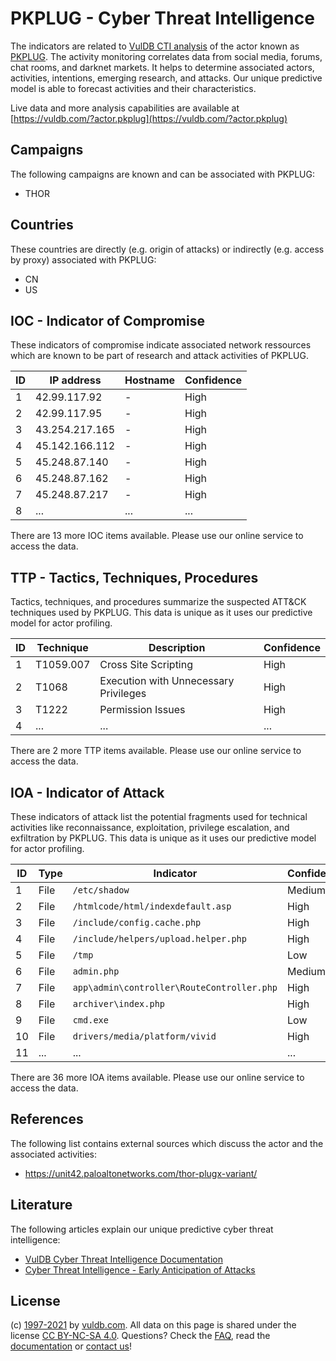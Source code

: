 # PKPLUG - Cyber Threat Intelligence

The indicators are related to [VulDB CTI analysis](https://vuldb.com/?doc.cti) of the actor known as [PKPLUG](https://vuldb.com/?actor.pkplug). The activity monitoring correlates data from social media, forums, chat rooms, and darknet markets. It helps to determine associated actors, activities, intentions, emerging research, and attacks. Our unique predictive model is able to forecast activities and their characteristics.

Live data and more analysis capabilities are available at [https://vuldb.com/?actor.pkplug](https://vuldb.com/?actor.pkplug)

## Campaigns

The following campaigns are known and can be associated with PKPLUG:

* THOR

## Countries

These countries are directly (e.g. origin of attacks) or indirectly (e.g. access by proxy) associated with PKPLUG:

* CN
* US

## IOC - Indicator of Compromise

These indicators of compromise indicate associated network ressources which are known to be part of research and attack activities of PKPLUG.

ID | IP address | Hostname | Confidence
-- | ---------- | -------- | ----------
1 | 42.99.117.92 | - | High
2 | 42.99.117.95 | - | High
3 | 43.254.217.165 | - | High
4 | 45.142.166.112 | - | High
5 | 45.248.87.140 | - | High
6 | 45.248.87.162 | - | High
7 | 45.248.87.217 | - | High
8 | ... | ... | ...

There are 13 more IOC items available. Please use our online service to access the data.

## TTP - Tactics, Techniques, Procedures

Tactics, techniques, and procedures summarize the suspected ATT&CK techniques used by PKPLUG. This data is unique as it uses our predictive model for actor profiling.

ID | Technique | Description | Confidence
-- | --------- | ----------- | ----------
1 | T1059.007 | Cross Site Scripting | High
2 | T1068 | Execution with Unnecessary Privileges | High
3 | T1222 | Permission Issues | High
4 | ... | ... | ...

There are 2 more TTP items available. Please use our online service to access the data.

## IOA - Indicator of Attack

These indicators of attack list the potential fragments used for technical activities like reconnaissance, exploitation, privilege escalation, and exfiltration by PKPLUG. This data is unique as it uses our predictive model for actor profiling.

ID | Type | Indicator | Confidence
-- | ---- | --------- | ----------
1 | File | `/etc/shadow` | Medium
2 | File | `/htmlcode/html/indexdefault.asp` | High
3 | File | `/include/config.cache.php` | High
4 | File | `/include/helpers/upload.helper.php` | High
5 | File | `/tmp` | Low
6 | File | `admin.php` | Medium
7 | File | `app\admin\controller\RouteController.php` | High
8 | File | `archiver\index.php` | High
9 | File | `cmd.exe` | Low
10 | File | `drivers/media/platform/vivid` | High
11 | ... | ... | ...

There are 36 more IOA items available. Please use our online service to access the data.

## References

The following list contains external sources which discuss the actor and the associated activities:

* https://unit42.paloaltonetworks.com/thor-plugx-variant/

## Literature

The following articles explain our unique predictive cyber threat intelligence:

* [VulDB Cyber Threat Intelligence Documentation](https://vuldb.com/?doc.cti)
* [Cyber Threat Intelligence - Early Anticipation of Attacks](https://www.scip.ch/en/?labs.20201022)

## License

(c) [1997-2021](https://vuldb.com/?doc.changelog) by [vuldb.com](https://vuldb.com/?doc.about). All data on this page is shared under the license [CC BY-NC-SA 4.0](https://creativecommons.org/licenses/by-nc-sa/4.0/). Questions? Check the [FAQ](https://vuldb.com/?doc.faq), read the [documentation](https://vuldb.com/?doc) or [contact us](https://vuldb.com/?contact)!
